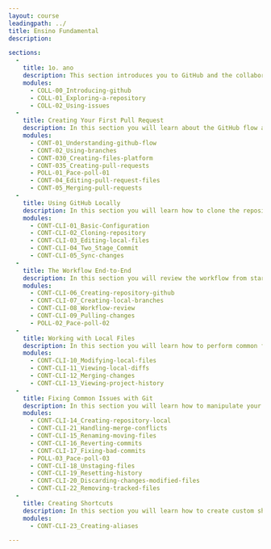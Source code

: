 ```yaml
---
layout: course
leadingpath: ../
title: Ensino Fundamental
description:

sections:
  -
    title: 1o. ano
    description: This section introduces you to GitHub and the collaboration features we will use throughout the class.
    modules:
      - COLL-00_Introducing-github
      - COLL-01_Exploring-a-repository
      - COLL-02_Using-issues
  -
    title: Creating Your First Pull Request
    description: In this section you will learn about the GitHub flow and create your first pull request.
    modules:
      - CONT-01_Understanding-github-flow
      - CONT-02_Using-branches
      - CONT-030_Creating-files-platform
      - CONT-035_Creating-pull-requests
      - POLL-01_Pace-poll-01
      - CONT-04_Editing-pull-request-files
      - CONT-05_Merging-pull-requests
  -
    title: Using GitHub Locally
    description: In this section you will learn how to clone the repository to your desktop and work locally to make changes.
    modules:
      - CONT-CLI-01_Basic-Configuration
      - CONT-CLI-02_Cloning-repository
      - CONT-CLI-03_Editing-local-files
      - CONT-CLI-04_Two_Stage_Commit
      - CONT-CLI-05_Sync-changes
  -
    title: The Workflow End-to-End
    description: In this section you will review the workflow from start-to-finish and learn a few shortcuts along the way.
    modules:
      - CONT-CLI-06_Creating-repository-github
      - CONT-CLI-07_Creating-local-branches
      - CONT-CLI-08_Workflow-review
      - CONT-CLI-09_Pulling-changes
      - POLL-02_Pace-poll-02
  -
    title: Working with Local Files
    description: In this section you will learn how to perform common file operations with git.
    modules:
      - CONT-CLI-10_Modifying-local-files
      - CONT-CLI-11_Viewing-local-diffs
      - CONT-CLI-12_Merging-changes
      - CONT-CLI-13_Viewing-project-history
  -
    title: Fixing Common Issues with Git
    description: In this section you will learn how to manipulate your repository and its history to craft a better story for your project.
    modules:
      - CONT-CLI-14_Creating-repository-local
      - CONT-CLI-21_Handling-merge-conflicts
      - CONT-CLI-15_Renaming-moving-files
      - CONT-CLI-16_Reverting-commits
      - CONT-CLI-17_Fixing-bad-commits
      - POLL-03_Pace-poll-03
      - CONT-CLI-18_Unstaging-files
      - CONT-CLI-19_Resetting-history
      - CONT-CLI-20_Discarding-changes-modified-files
      - CONT-CLI-22_Removing-tracked-files
  -
    title: Creating Shortcuts
    description: In this section you will learn how to create custom shortcuts for git commands.
    modules:
      - CONT-CLI-23_Creating-aliases

---
```

